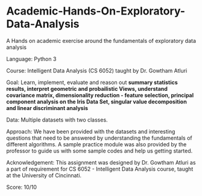 # Academic-Hands-On-Exploratory-Data-Analysis
A Hands on academic exercise around the fundamentals of exploratory data analysis

Language: Python 3

Course: Intelligent Data Analysis (CS 6052) taught by Dr. Gowtham Atluri

Goal: Learn, implement, evaluate and reason out **summary statistics results, interpret geometric and probailistic Views, understand covariance matrix, dimensionality reduction - feature selection, principal component analysis on the Iris Data Set, singular value decomposition and linear discriminant analysis**

Data: Multiple datasets with two classes.

Approach: We have been provided with the datasets and interesting questions that need to be answered by understanding the fundamentals of different algorithms. A sample practice module was also provided by the professor to guide us with some sample codes and help us getting started.

Acknowledgement: This assignment was designed by Dr. Gowtham Atluri as a part of requirement for CS 6052 - Intelligent Data Analysis course, taught at the University of Cincinnati.

Score: 10/10
